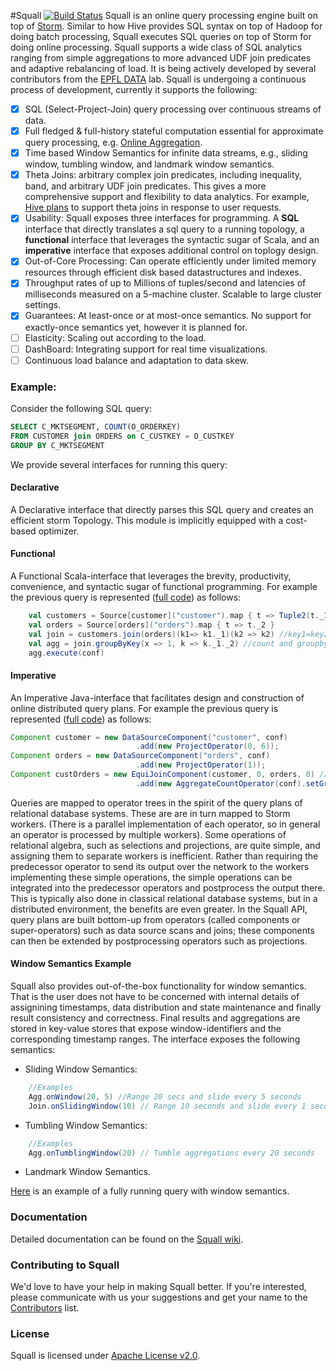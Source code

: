 
<!-- <p> &nbsp; &nbsp; &nbsp; &nbsp;&nbsp;&nbsp;&nbsp;&nbsp;&nbsp;&nbsp;&nbsp;&nbsp;&nbsp;&nbsp;&nbsp;&nbsp;&nbsp;&nbsp;&nbsp; &nbsp; &nbsp; &nbsp;&nbsp;&nbsp;&nbsp;&nbsp;&nbsp;&nbsp;&nbsp;&nbsp;&nbsp;&nbsp;&nbsp;&nbsp;&nbsp;&nbsp;&nbsp; &nbsp; &nbsp; &nbsp;&nbsp;&nbsp;&nbsp;&nbsp;&nbsp;&nbsp;&nbsp;&nbsp;&nbsp;&nbsp;&nbsp;&nbsp;&nbsp;&nbsp;&nbsp; &nbsp; &nbsp; &nbsp;&nbsp;&nbsp;&nbsp;&nbsp;&nbsp;&nbsp;&nbsp;&nbsp;&nbsp;&nbsp;&nbsp;&nbsp;        <img style="float: center" align="middle" src="https://raw.githubusercontent.com/epfldata/squall/master/logo/logo.jpg"> </p> -->


#Squall [![Build Status](https://travis-ci.org/epfldata/squall.svg?branch=master)](https://travis-ci.org/epfldata/squall)
Squall is an online query processing engine built on top of [Storm](https://storm.apache.org/). Similar to how Hive provides SQL syntax on top of Hadoop for doing batch processing, Squall executes SQL queries on top of Storm for doing online processing. Squall supports a wide class of SQL analytics ranging from simple aggregations to more advanced UDF join predicates and adaptive rebalancing of load. It is being actively developed by several contributors from the [EPFL DATA](http://data.epfl.ch/) lab. Squall is undergoing a continuous process of development, currently it supports the following:

- [x] SQL (Select-Project-Join) query processing over continuous streams of data.
- [x] Full fledged & full-history stateful computation essential for approximate query processing, e.g. [Online Aggregation](http://en.wikipedia.org/wiki/Online_aggregation).
- [x] Time based Window Semantics for infinite data streams, e.g., sliding window, tumbling window, and landmark window semantics.
- [x] Theta Joins: arbitrary complex join predicates, including inequality, band, and arbitrary UDF join predicates. This gives a more comprehensive support and flexibility to data analytics. For example, [Hive plans](https://cwiki.apache.org/confluence/display/Hive/Theta+Join) to support theta joins in response to user requests.
- [x] Usability: Squall exposes three interfaces for programming. A **SQL** interface that directly translates a sql query to a running topology, a **functional** interface that leverages the syntactic sugar of Scala, and an **imperative** interface that exposes additional control on toplogy design.
- [x] Out-of-Core Processing: Can operate efficiently under limited memory resources through efficient disk based datastructures and indexes.
- [x] Throughput rates of up to Millions of tuples/second and latencies of milliseconds measured on a 5-machine cluster. Scalable to large cluster settings.
- [x] Guarantees: At least-once or at most-once semantics. No support for exactly-once semantics yet, however it is planned for.
- [ ] Elasticity: Scaling out according to the load.
- [ ] DashBoard: Integrating support for real time visualizations.
- [ ] Continuous load balance and adaptation to data skew.

### Example:
Consider the following SQL query:
```sql
SELECT C_MKTSEGMENT, COUNT(O_ORDERKEY)
FROM CUSTOMER join ORDERS on C_CUSTKEY = O_CUSTKEY
GROUP BY C_MKTSEGMENT
```

We provide several interfaces for running this query:

#### Declarative
A Declarative interface that directly parses this SQL query and creates an efficient storm Topology. This module is implicitly equipped with a cost-based optimizer.
#### Functional
A Functional Scala-interface that leverages the brevity, productivity, convenience, and syntactic sugar of functional programming. For example the previous query is represented ([full code](https://github.com/epfldata/squall/blob/master/frontend/src/main/scala/frontend/functional/scala/queries/ScalaHyracksPlan.scala)) as follows: 
```scala
    val customers = Source[customer]("customer").map { t => Tuple2(t._1, t._7) }
    val orders = Source[orders]("orders").map { t => t._2 }
    val join = customers.join(orders)(k1=> k1._1)(k2 => k2) //key1=key2
    val agg = join.groupByKey(x => 1, k => k._1._2) //count and groupby
    agg.execute(conf)
```
#### Imperative
An Imperative Java-interface that facilitates design and construction of online distributed query plans. For example the previous query is represented ([full code](https://github.com/epfldata/squall/blob/master/core/src/main/java/ch/epfl/data/plan_runner/query_plans/HyracksPlan.java)) as follows:

```java
Component customer = new DataSourceComponent("customer", conf)
                            .add(new ProjectOperator(0, 6));
Component orders = new DataSourceComponent("orders", conf)
                            .add(new ProjectOperator(1));
Component custOrders = new EquiJoinComponent(customer, 0, orders, 0) //key1 (index 0) =key2 (index 0)
                            .add(new AggregateCountOperator(conf).setGroupByColumns(1));
```

Queries are mapped to operator trees in the spirit of the query plans
of relational database systems.
These are are in turn mapped to Storm workers. (There is a parallel
implementation of each operator, so in general an operator is processed
by multiple workers).
Some operations of relational algebra, such as selections and projections,
are quite simple, and assigning them to separate workers is inefficient.
Rather than requiring the predecessor operator to send its output over the
network to the workers implementing these simple operations,
the simple operations can be integrated into the predecessor operators
and postprocess the output there. This is typically also done in
classical relational database systems, but in a distributed environment,
the benefits are even greater.
In the Squall API, query plans are built bottom-up from 
operators (called components or super-operators)
such as data source scans and joins; 
these components can then be extended by postprocessing operators such as
projections.

#### Window Semantics Example
Squall also provides out-of-the-box functionality for window semantics. That is the user does not have to be concerned with internal details of assignining timestamps, data distribution and state maintenance and finally result consistency and correctness. Final results and aggregations are stored in key-value stores that expose window-identifiers and the corresponding timestamp ranges. The interface exposes the following semantics:

* Sliding Window Semantics:
```scala
    //Examples
    Agg.onWindow(20, 5) //Range 20 secs and slide every 5 seconds
    Join.onSlidingWindow(10) // Range 10 seconds and slide every 1 second
```

* Tumbling Window Semantics:
```scala
    //Examples
    Agg.onTumblingWindow(20) // Tumble aggregations every 20 seconds
``` 

* Landmark Window Semantics.

[Here](https://github.com/epfldata/squall/blob/master/frontend/src/main/scala/frontend/functional/scala/queries/ScalaTPCH7Plan.scalaz) is an example of a fully running query with window semantics.




### Documentation
Detailed documentation can be found on the [Squall wiki](http://github.com/epfldata/squall/wiki).

### Contributing to Squall
We'd love to have your help in making Squall better. If you're interested, please communicate with us your suggestions and get your name to the [Contributors](https://github.com/epfldata/squall/wiki/Contributors) list.

### License
Squall is licensed under [Apache License v2.0](http://www.apache.org/licenses/LICENSE-2.0.html).
